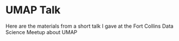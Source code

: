 # UMAP Talk
Here are the materials from a short talk I gave at the Fort Collins Data Science Meetup about UMAP
